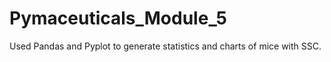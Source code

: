 # Pymaceuticals_Module_5
Used Pandas and Pyplot to generate statistics and charts of mice with SSC.
